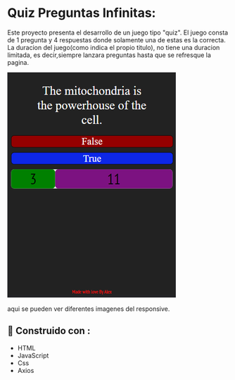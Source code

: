 # Quiz Preguntas Infinitas:

Este proyecto presenta el desarrollo de un juego tipo  "quiz".
El juego consta de 1 pregunta y 4 respuestas donde solamente una de estas es la correcta.
La duracion del juego(como indica el propio titulo), no tiene una duracion limitada, es decir,siempre lanzara preguntas hasta que se refresque la pagina. 


![image](./imagenes/responsive4.png) 

aqui se pueden ver diferentes imagenes del responsive.

## 	:hammer: Construido con : 

- HTML
- JavaScript
- Css
- Axios
